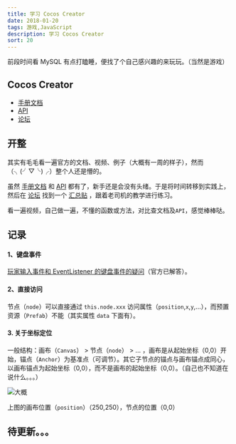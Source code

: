 ```yaml
---
title: 学习 Cocos Creator
date: 2018-01-20
tags: 游戏,JavaScript
description: 学习 Cocos Creator
sort: 20
---
```


前段时间看 MySQL 有点打瞌睡，便找了个自己感兴趣的来玩玩。（当然是游戏）

## Cocos Creator

* <a href="http://docs.cocos.com/creator/manual/zh/" target="_blank">手册文档</a>
* <a href="http://docs.cocos.com/creator/api/zh/" target="_blank">API</a>
* <a href="http://forum.cocos.com/" target="_blank">论坛</a>

## 开整

其实有毛毛看一遍官方的文档、视频、例子（大概有一周的样子），然而（╮(╯▽╰)╭）整个人还是懵的。

虽然 <a href="http://docs.cocos.com/creator/manual/zh/" target="_blank">手册文档</a> 和 <a href="http://docs.cocos.com/creator/api/zh/" target="_blank">API</a> 都有了，新手还是会没有头绪。于是将时间转移到实践上，然后在 <a href="http://forum.cocos.com/" target="_blank">论坛</a> 找到一个 <a href="http://forum.cocos.com/t/creator/44782" target="_blank">汇总贴</a> ，跟着老司机的教学进行练习。

看一遍视频，自己做一遍，不懂的函数或方法，对比查文档及`API`，感觉棒棒哒。

## 记录

#### 1、键盘事件

<a href="https://github.com/cocos-creator/creator-docs/issues/256" target="_blank">玩家输入事件和 EventListener 的键盘事件的疑问</a>（官方已解答）。

#### 2、直接访问

节点（`node`）可以直接通过 `this.node.xxx` 访问属性（`position`,`x`,`y`,...），而预置资源（`Prefab`）不能（其实属性 `data` 下面有）。

#### 3. 关于坐标定位

一般结构：画布（`Canvas`） > 节点（`node`） > ... ，画布是从起始坐标（0,0）开始，锚点（`Anchor`）为基准点（可调节）。其它子节点的锚点与画布锚点成同心，以画布锚点为起始坐标（0,0），而不是画布的起始坐标（0,0）。（自己也不知道在说什么。。。）

![大概](/image/learning-cocoscreator/probably.png)

上图的画布位置（`position`）（250,250），节点的位置（0,0）

## 待更新。。。